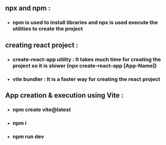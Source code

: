 <!-- 02 - React  -->

## npx and npm :

- ### npm is used to install libraries and npx is used execute the utilities to create the project

## creating react project :

- ### create-react-app utility : It takes much time for creating the project so it is slower (npx create-react-app [App-Name])
- ### vite bundler : It is a faster way for creating the react project 

## App creation & execution using Vite :
- ### npm create vite@latest
- ### npm i
- ### npm run dev 
